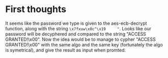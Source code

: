 # First thoughts
It seems like the password we type is given to the aes-ecb-decrypt function, along with the string ```\x7fxuw\x0c^\x19     "```.
Looks like our password will be decyphered and compared to the string "ACCESS GRANTED!\x00".
Now the idea would be to manage to cypher "ACCESS GRANTED!\x00" with the same algo and the same key (fortunately the algo is symetrical), and give the result as input when promted.
